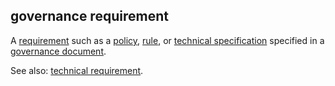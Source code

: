## governance requirement

<p class="c8"><span>A </span><span class="c2"><a class="c3" href="#h.ajxlw8r3dvcc">requirement</a></span><span>&nbsp;such as a </span><span class="c2"><a class="c3" href="#h.udts41hso4w4">policy</a></span><span>, </span><span class="c2"><a class="c3" href="#h.v7s575ulon74">rule</a></span><span>, or </span><span class="c2"><a class="c3" href="#h.u62ak0cgfdb1">technical specification</a></span><span>&nbsp;specified in a </span><span class="c2"><a class="c3" href="#h.c8fvvxachz5h">governance document</a></span><span class="c0">.</span></p><p class="c8"><span>See also: </span><span class="c2"><a class="c3" href="#h.l7t266ck3tjw">technical requirement</a></span><span class="c0">.</span></p>

